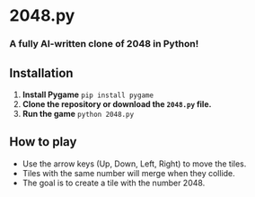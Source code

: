 # 2048.py
### A fully AI-written clone of 2048 in Python!


## Installation
1. **Install Pygame**
`pip install pygame`
2. **Clone the repository or download the `2048.py` file.**
3. **Run the game**
`python 2048.py`


## How to play
- Use the arrow keys (Up, Down, Left, Right) to move the tiles.
- Tiles with the same number will merge when they collide.
- The goal is to create a tile with the number 2048.

